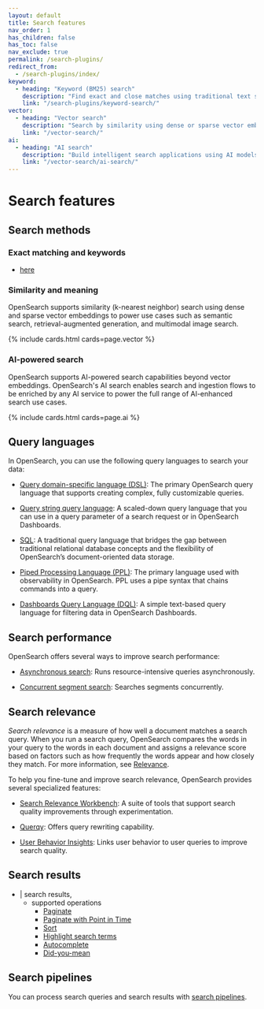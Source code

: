 ```yaml
---
layout: default
title: Search features
nav_order: 1
has_children: false
has_toc: false
nav_exclude: true
permalink: /search-plugins/
redirect_from:
  - /search-plugins/index/
keyword:
  - heading: "Keyword (BM25) search"
    description: "Find exact and close matches using traditional text search"
    link: "/search-plugins/keyword-search/"
vector:
  - heading: "Vector search"
    description: "Search by similarity using dense or sparse vector embeddings"
    link: "/vector-search/"
ai:
  - heading: "AI search"
    description: "Build intelligent search applications using AI models"
    link: "/vector-search/ai-search/"
---
```


# Search features

## Search methods

### Exact matching and keywords

* [here](keyword-search.md)

### Similarity and meaning

OpenSearch supports similarity (k-nearest neighbor) search using dense and sparse vector embeddings to power use cases such as semantic search, retrieval-augmented generation, and multimodal image search. 

{% include cards.html cards=page.vector %}

### AI-powered search

OpenSearch supports AI-powered search capabilities beyond vector embeddings. OpenSearch's AI search enables search and ingestion flows to be enriched by any AI service to power the full range of AI-enhanced search use cases.

{% include cards.html cards=page.ai %}

## Query languages

In OpenSearch, you can use the following query languages to search your data:

- [Query domain-specific language (DSL)]({{site.url}}{{site.baseurl}}/query-dsl/index/): The primary OpenSearch query language that supports creating complex, fully customizable queries.

- [Query string query language]({{site.url}}{{site.baseurl}}/query-dsl/full-text/query-string/): A scaled-down query language that you can use in a query parameter of a search request or in OpenSearch Dashboards.

- [SQL]({{site.url}}{{site.baseurl}}/search-plugins/sql/sql/index/): A traditional query language that bridges the gap between traditional relational database concepts and the flexibility of OpenSearch’s document-oriented data storage.

- [Piped Processing Language (PPL)]({{site.url}}{{site.baseurl}}/search-plugins/sql/ppl/index/): The primary language used with observability in OpenSearch. PPL uses a pipe syntax that chains commands into a query.

- [Dashboards Query Language (DQL)]({{site.url}}{{site.baseurl}}/dashboards/dql/): A simple text-based query language for filtering data in OpenSearch Dashboards. 

## Search performance

OpenSearch offers several ways to improve search performance:

- [Asynchronous search]({{site.url}}{{site.baseurl}}/search-plugins/async/): Runs resource-intensive queries asynchronously.

- [Concurrent segment search]({{site.url}}{{site.baseurl}}/search-plugins/concurrent-segment-search/): Searches segments concurrently.

## Search relevance

*Search relevance* is a measure of how well a document matches a search query. When you run a search query, OpenSearch compares the words in your query to the words in each document and assigns a relevance score based on factors such as how frequently the words appear and how closely they match. For more information, see [Relevance]({{site.url}}{{site.baseurl}}/getting-started/intro/#relevance).

To help you fine-tune and improve search relevance, OpenSearch provides several specialized features:

- [Search Relevance Workbench]({{site.url}}{{site.baseurl}}/search-plugins/search-relevance/using-search-relevance-workbench/): A suite of tools that support search quality improvements through experimentation. 

- [Querqy]({{site.url}}{{site.baseurl}}/search-plugins/querqy/): Offers query rewriting capability.

- [User Behavior Insights]({{site.url}}{{site.baseurl}}/search-plugins/ubi/): Links user behavior to user queries to improve search quality.
  
## Search results

* | search results,
  * supported operations
    - [Paginate](searching-data/paginate)
    - [Paginate with Point in Time](searching-data/point-in-time)
    - [Sort](searching-data/sort)
    - [Highlight search terms](searching-data/highlight) 
    - [Autocomplete](searching-data/autocomplete)
    - [Did-you-mean](searching-data/did-you-mean) 

## Search pipelines

You can process search queries and search results with [search pipelines](search-pipelines/index/).

